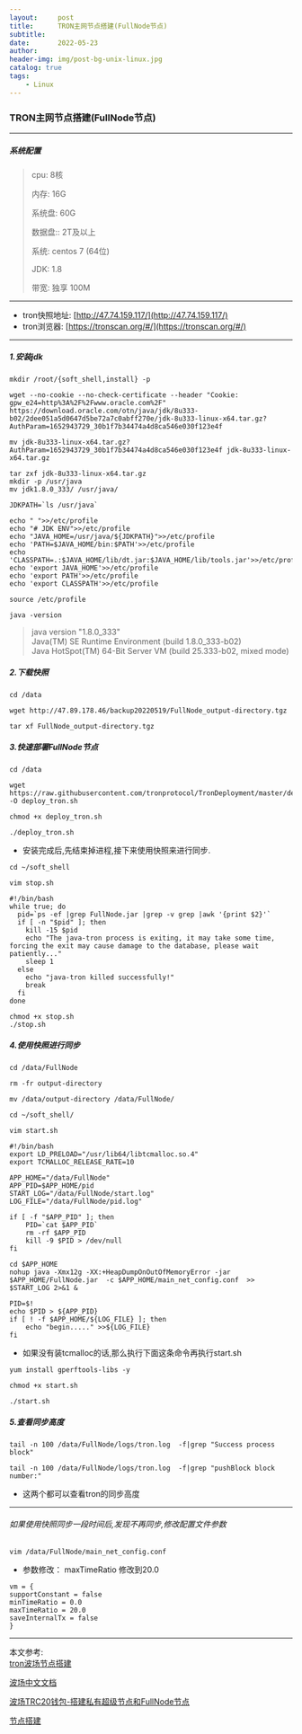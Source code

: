 ```yaml
---
layout:     post
title:      TRON主网节点搭建(FullNode节点)
subtitle:   
date:       2022-05-23
author:     
header-img: img/post-bg-unix-linux.jpg
catalog: true
tags:
    - Linux
---
```


### TRON主网节点搭建(FullNode节点)

***

##### 系统配置

> cpu: 8核
>
> 内存: 16G
>
> 系统盘: 60G
>
> 数据盘:: 2T及以上
>
> 系统: centos 7 (64位)
>
> JDK: 1.8
>
> 带宽: 独享 100M

***

- tron快照地址: [http://47.74.159.117/](http://47.74.159.117/)
- tron浏览器: [https://tronscan.org/#/](https://tronscan.org/#/)

***

##### 1.安装jdk

```
mkdir /root/{soft_shell,install} -p

wget --no-cookie --no-check-certificate --header "Cookie: gpw_e24=http%3A%2F%2Fwww.oracle.com%2F" https://download.oracle.com/otn/java/jdk/8u333-b02/2dee051a5d0647d5be72a7c0abff270e/jdk-8u333-linux-x64.tar.gz?AuthParam=1652943729_30b1f7b34474a4d8ca546e030f123e4f

mv jdk-8u333-linux-x64.tar.gz?AuthParam=1652943729_30b1f7b34474a4d8ca546e030f123e4f jdk-8u333-linux-x64.tar.gz

tar zxf jdk-8u333-linux-x64.tar.gz
mkdir -p /usr/java
mv jdk1.8.0_333/ /usr/java/

JDKPATH=`ls /usr/java`

echo " ">>/etc/profile
echo "# JDK ENV">>/etc/profile
echo "JAVA_HOME=/usr/java/${JDKPATH}">>/etc/profile
echo 'PATH=$JAVA_HOME/bin:$PATH'>>/etc/profile
echo 'CLASSPATH=.:$JAVA_HOME/lib/dt.jar:$JAVA_HOME/lib/tools.jar'>>/etc/profile
echo 'export JAVA_HOME'>>/etc/profile
echo 'export PATH'>>/etc/profile
echo 'export CLASSPATH'>>/etc/profile

source /etc/profile
```

```
java -version
```

> java version "1.8.0_333" <br>
> Java(TM) SE Runtime Environment (build 1.8.0_333-b02) <br>
> Java HotSpot(TM) 64-Bit Server VM (build 25.333-b02, mixed mode)



##### 2.下载快照

```
cd /data

wget http://47.89.178.46/backup20220519/FullNode_output-directory.tgz

tar xf FullNode_output-directory.tgz
```



##### 3.快速部署FullNode节点

```
cd /data

wget https://raw.githubusercontent.com/tronprotocol/TronDeployment/master/deploy_tron.sh -O deploy_tron.sh 

chmod +x deploy_tron.sh 

./deploy_tron.sh
```

- 安装完成后,先结束掉进程,接下来使用快照来进行同步.

```
cd ~/soft_shell
```

```
vim stop.sh
```

```
#!/bin/bash
while true; do
  pid=`ps -ef |grep FullNode.jar |grep -v grep |awk '{print $2}'`
  if [ -n "$pid" ]; then
    kill -15 $pid
    echo "The java-tron process is exiting, it may take some time, forcing the exit may cause damage to the database, please wait patiently..."
    sleep 1
  else
    echo "java-tron killed successfully!"
    break
  fi
done
```



```
chmod +x stop.sh
./stop.sh
```

##### 4.使用快照进行同步

```
cd /data/FullNode

rm -fr output-directory

mv /data/output-directory /data/FullNode/
```

```
cd ~/soft_shell/
```

```
vim start.sh
```

```
#!/bin/bash
export LD_PRELOAD="/usr/lib64/libtcmalloc.so.4"
export TCMALLOC_RELEASE_RATE=10

APP_HOME="/data/FullNode"
APP_PID=$APP_HOME/pid
START_LOG="/data/FullNode/start.log"
LOG_FILE="/data/FullNode/pid.log"

if [ -f "$APP_PID" ]; then
	PID=`cat $APP_PID`
	rm -rf $APP_PID
	kill -9 $PID > /dev/null
fi

cd $APP_HOME
nohup java -Xmx12g -XX:+HeapDumpOnOutOfMemoryError -jar $APP_HOME/FullNode.jar  -c $APP_HOME/main_net_config.conf  >> $START_LOG 2>&1 &

PID=$!
echo $PID > ${APP_PID}
if [ ! -f $APP_HOME/${LOG_FILE} ]; then
	echo "begin....." >>${LOG_FILE}
fi
```

- 如果没有装tcmalloc的话,那么执行下面这条命令再执行start.sh

```
yum install gperftools-libs -y
```

```
chmod +x start.sh

./start.sh
```



##### 5.查看同步高度

```
tail -n 100 /data/FullNode/logs/tron.log  -f|grep "Success process block"

tail -n 100 /data/FullNode/logs/tron.log  -f|grep "pushBlock block number:"
```

- 这两个都可以查看tron的同步高度

***

###### 如果使用快照同步一段时间后,发现不再同步,修改配置文件参数

```
vim /data/FullNode/main_net_config.conf
```

- 参数修改： maxTimeRatio 修改到20.0

```
vm = {
supportConstant = false
minTimeRatio = 0.0
maxTimeRatio = 20.0
saveInternalTx = false
}
```

***

本文参考:<br>
[tron波场节点搭建](https://blog.csdn.net/dandelionLYY/article/details/120097346)

[波场中文文档](https://tronprotocol.github.io/documentation-zh/developers/deployment/)

[波场TRC20钱包-搭建私有超级节点和FullNode节点](https://blog.csdn.net/u012387141/article/details/108658091)

[节点搭建](https://cn.developers.tron.network/docs/deploy-the-fullnode-or-supernode)
